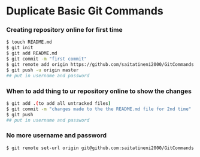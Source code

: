 # Duplicate Basic Git Commands

### Creating repository online for <b>first time</b>

```sh
$ touch README.md
$ git init
$ git add README.md
$ git commit -m "first commit"
$ git remote add origin https://github.com/saitatineni2000/GitCommands.git
$ git push -u origin master
## put in username and password
```

### When to add thing to ur repository online to show the changes

```sh
$ git add .(to add all untracked files)
$ git commit -m "changes made to the the README.md file for 2nd time"
$ git push
## put in username and password
```


### No more username and password

```sh
$ git remote set-url origin git@github.com:saitatineni2000/GitCommands.git
```

